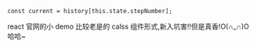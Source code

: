     const current = history[this.state.stepNumber];

react 官网的小 demo
比较老是的 calss 组件形式,新入坑害!!但是真香!O(∩_∩)O 哈哈~
